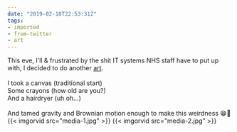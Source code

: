 ```yaml
---
date: "2019-02-18T22:53:31Z"
tags:
- imported
- from-twitter
- art
---
```

This eve, I'll &amp; frustrated by the shit IT systems NHS staff have to put up with, I decided to do another [art](/tags/art).\
\
I took a canvas \(traditional start)\
Some crayons \(how old are you?)\
And a hairdryer \(uh oh…)\
\
And tamed gravity and Brownian motion enough to make this weirdness 😁🌈 
{{< imgorvid src="media-1.jpg" >}}
{{< imgorvid src="media-2.jpg" >}}

